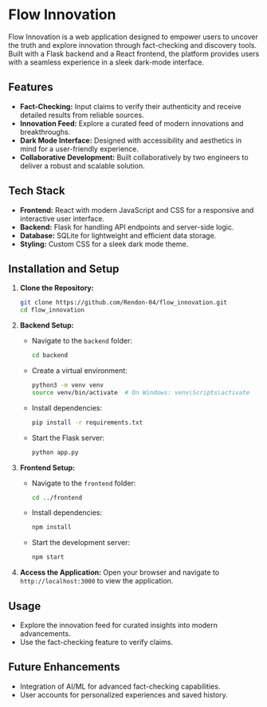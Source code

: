 # Flow Innovation

Flow Innovation is a web application designed to empower users to uncover the truth and explore innovation through fact-checking and discovery tools. Built with a Flask backend and a React frontend, the platform provides users with a seamless experience in a sleek dark-mode interface.

## Features
- **Fact-Checking:** Input claims to verify their authenticity and receive detailed results from reliable sources.
- **Innovation Feed:** Explore a curated feed of modern innovations and breakthroughs.
- **Dark Mode Interface:** Designed with accessibility and aesthetics in mind for a user-friendly experience.
- **Collaborative Development:** Built collaboratively by two engineers to deliver a robust and scalable solution.

## Tech Stack
- **Frontend:** React with modern JavaScript and CSS for a responsive and interactive user interface.
- **Backend:** Flask for handling API endpoints and server-side logic.
- **Database:** SQLite for lightweight and efficient data storage.
- **Styling:** Custom CSS for a sleek dark mode theme.

## Installation and Setup
1. **Clone the Repository:**
   ```bash
   git clone https://github.com/Rendon-04/flow_innovation.git
   cd flow_innovation
   ```

2. **Backend Setup:**
   - Navigate to the `backend` folder:
     ```bash
     cd backend
     ```
   - Create a virtual environment:
     ```bash
     python3 -m venv venv
     source venv/bin/activate  # On Windows: venv\Scripts\activate
     ```
   - Install dependencies:
     ```bash
     pip install -r requirements.txt
     ```
   - Start the Flask server:
     ```bash
     python app.py
     ```

3. **Frontend Setup:**
   - Navigate to the `frontend` folder:
     ```bash
     cd ../frontend
     ```
   - Install dependencies:
     ```bash
     npm install
     ```
   - Start the development server:
     ```bash
     npm start
     ```

4. **Access the Application:**
   Open your browser and navigate to `http://localhost:3000` to view the application.

## Usage
- Explore the innovation feed for curated insights into modern advancements.
- Use the fact-checking feature to verify claims.

## Future Enhancements
- Integration of AI/ML for advanced fact-checking capabilities.
- User accounts for personalized experiences and saved history.



